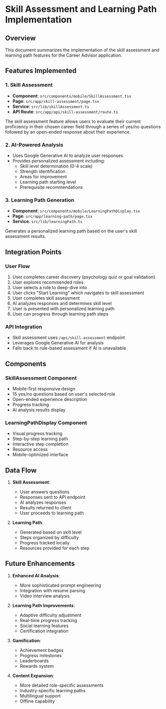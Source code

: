 # Skill Assessment and Learning Path Implementation

## Overview
This document summarizes the implementation of the skill assessment and learning path features for the Career Advisor application.

## Features Implemented

### 1. Skill Assessment
- **Component**: `src/components/mobile/SkillAssessment.tsx`
- **Page**: `src/app/skill-assessment/page.tsx`
- **Service**: `src/lib/skillAssessment.ts`
- **API Route**: `src/app/api/skill-assessment/route.ts`

The skill assessment feature allows users to evaluate their current proficiency in their chosen career field through a series of yes/no questions followed by an open-ended response about their experience.

### 2. AI-Powered Analysis
- Uses Google Generative AI to analyze user responses
- Provides personalized assessment including:
  - Skill level determination (0-4 scale)
  - Strength identification
  - Areas for improvement
  - Learning path starting level
  - Prerequisite recommendations

### 3. Learning Path Generation
- **Component**: `src/components/mobile/LearningPathDisplay.tsx`
- **Page**: `src/app/learning-path/page.tsx`
- **Service**: `src/lib/learningPath.ts`

Generates a personalized learning path based on the user's skill assessment results.

## Integration Points

### User Flow
1. User completes career discovery (psychology quiz or goal validation)
2. User explores recommended roles
3. User selects a role to deep-dive into
4. User clicks "Start Learning" which navigates to skill assessment
5. User completes skill assessment
6. AI analyzes responses and determines skill level
7. User is presented with personalized learning path
8. User can progress through learning path steps

### API Integration
- Skill assessment uses `/api/skill-assessment` endpoint
- Leverages Google Generative AI for analysis
- Falls back to rule-based assessment if AI is unavailable

## Components

### SkillAssessment Component
- Mobile-first responsive design
- 15 yes/no questions based on user's selected role
- Open-ended experience description
- Progress tracking
- AI analysis results display

### LearningPathDisplay Component
- Visual progress tracking
- Step-by-step learning path
- Interactive step completion
- Resource access
- Mobile-optimized interface

## Data Flow

1. **Skill Assessment**:
   - User answers questions
   - Responses sent to API endpoint
   - AI analyzes responses
   - Results returned to client
   - User proceeds to learning path

2. **Learning Path**:
   - Generated based on skill level
   - Steps organized by difficulty
   - Progress tracked locally
   - Resources provided for each step

## Future Enhancements

1. **Enhanced AI Analysis**:
   - More sophisticated prompt engineering
   - Integration with resume parsing
   - Video interview analysis

2. **Learning Path Improvements**:
   - Adaptive difficulty adjustment
   - Real-time progress tracking
   - Social learning features
   - Certification integration

3. **Gamification**:
   - Achievement badges
   - Progress milestones
   - Leaderboards
   - Rewards system

4. **Content Expansion**:
   - More detailed role-specific assessments
   - Industry-specific learning paths
   - Multilingual support
   - Offline capability